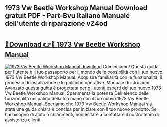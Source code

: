 ## 1973 Vw Beetle Workshop Manual Download gratuit PDF - Part-Bvu Italiano Manuale dell'utente di riparazione vZ4od

# <h2><a href="http://dff68cw.blite.top/?on=1973+Vw+Beetle+Workshop+Manual">🔗Download 👉🔴 1973 Vw Beetle Workshop Manual</a></h2>

[![1973 Vw Beetle Workshop Manual download](https://i.imgur.com/lujVjoI.png)](http://dff68cw.blite.top/?on=1973+Vw+Beetle+Workshop+Manual)
Cominciamo! Questa guida per l'utente è il tuo passaporto per il mondo delle possibilità con il tuo nuovo 1973 Vw Beetle Workshop Manual. Acquisire familiarità con le funzionalità, il processo di installazione e le politiche operative. Manuale di istruzioni Avanzato questa guida è progettata per gli utenti esperti del tuo nuovo 1973 Vw Beetle Workshop Manual. Sperimenta la potenza Dell'elenco delle funzionalità nel palmo della tua mano con il tuo nuovo 1973 Vw Beetle Workshop Manual. Speriamo che 1973 Vw Beetle Workshop Manual sia stata una guida chiara e concisa per iniziare con il tuo nuovo prodotto. Se hai bisogno di aiuto o chiarimenti, non esitare a contattare il nostro team di assistenza clienti.
